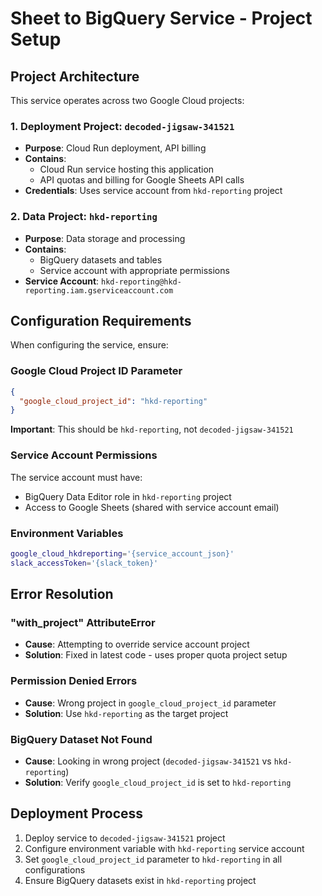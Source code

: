 # Sheet to BigQuery Service - Project Setup

## Project Architecture

This service operates across two Google Cloud projects:

### 1. Deployment Project: `decoded-jigsaw-341521`
- **Purpose**: Cloud Run deployment, API billing
- **Contains**: 
  - Cloud Run service hosting this application
  - API quotas and billing for Google Sheets API calls
- **Credentials**: Uses service account from `hkd-reporting` project

### 2. Data Project: `hkd-reporting` 
- **Purpose**: Data storage and processing
- **Contains**:
  - BigQuery datasets and tables
  - Service account with appropriate permissions
- **Service Account**: `hkd-reporting@hkd-reporting.iam.gserviceaccount.com`

## Configuration Requirements

When configuring the service, ensure:

### Google Cloud Project ID Parameter
```json
{
  "google_cloud_project_id": "hkd-reporting"
}
```
**Important**: This should be `hkd-reporting`, not `decoded-jigsaw-341521`

### Service Account Permissions
The service account must have:
- BigQuery Data Editor role in `hkd-reporting` project
- Access to Google Sheets (shared with service account email)

### Environment Variables
```bash
google_cloud_hkdreporting='{service_account_json}'
slack_accessToken='{slack_token}'
```

## Error Resolution

### "with_project" AttributeError
- **Cause**: Attempting to override service account project
- **Solution**: Fixed in latest code - uses proper quota project setup

### Permission Denied Errors
- **Cause**: Wrong project in `google_cloud_project_id` parameter
- **Solution**: Use `hkd-reporting` as the target project

### BigQuery Dataset Not Found
- **Cause**: Looking in wrong project (`decoded-jigsaw-341521` vs `hkd-reporting`)
- **Solution**: Verify `google_cloud_project_id` is set to `hkd-reporting`

## Deployment Process

1. Deploy service to `decoded-jigsaw-341521` project
2. Configure environment variable with `hkd-reporting` service account
3. Set `google_cloud_project_id` parameter to `hkd-reporting` in all configurations
4. Ensure BigQuery datasets exist in `hkd-reporting` project 